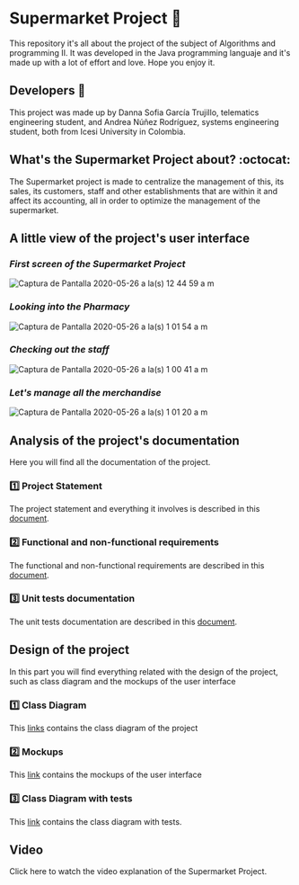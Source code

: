 # Supermarket Project :convenience_store:
This repository it's all about the project of the subject of Algorithms and programming II. It was developed in the Java programming languaje and it's made up with a lot of effort and love. Hope you enjoy it.

## Developers :two_women_holding_hands:
This project was made up by Danna Sofia García Trujillo, telematics engineering student, and Andrea Núñez Rodríguez, systems engineering student, both from Icesi University in Colombia.

## What's the Supermarket Project about? :octocat:
The Supermarket project is made to centralize the management of this, its sales, its customers, staff and other establishments that are within it and affect its accounting, all in order to optimize the management of the supermarket.

## A little view of the project's user interface

### ***First screen of the Supermarket Project***
![Captura de Pantalla 2020-05-26 a la(s) 12 44 59 a  m](https://user-images.githubusercontent.com/47890681/82864545-6018df00-9eea-11ea-8b76-1cd024788701.png)

### ***Looking into the Pharmacy***
![Captura de Pantalla 2020-05-26 a la(s) 1 01 54 a  m](https://user-images.githubusercontent.com/47890681/82865594-b8e97700-9eec-11ea-9c06-65063a289fac.png)

### ***Checking out the staff***
![Captura de Pantalla 2020-05-26 a la(s) 1 00 41 a  m](https://user-images.githubusercontent.com/47890681/82865659-d9193600-9eec-11ea-91f0-453f6f499e0a.png)

### ***Let's manage all the merchandise***
![Captura de Pantalla 2020-05-26 a la(s) 1 01 20 a  m](https://user-images.githubusercontent.com/47890681/82867392-68741880-9ef0-11ea-93d7-a54d3b9c4e7f.png)

## **Analysis of the project's documentation**
Here you will find all the documentation of the project.

### :one: Project Statement
The project statement and everything it involves is described in this [document](https://github.com/Dannasofiagarcia/ProyectoSupermercado/blob/master/docs/EnunciadoProyecto.pdf).

### :two: Functional and non-functional requirements
The functional and non-functional requirements are described in this [document](https://github.com/Dannasofiagarcia/ProyectoSupermercado/blob/master/docs/RequerimientosFuncionalesYNoFuncionales.pdf).

### :three: Unit tests documentation
The unit tests documentation are described in this [document](https://github.com/Dannasofiagarcia/ProyectoSupermercado/blob/master/docs/PruebasUnitarias.pdf).

## Design of the project
In this part you will find everything related with the design of the project, such as class diagram and the mockups of the user interface

### :one: Class Diagram
This [links](https://github.com/Dannasofiagarcia/ProyectoSupermercado/blob/master/docs/Diagrama%20de%20clases.pdf) contains the class diagram of the project 
### :two: Mockups
This [link](https://github.com/Dannasofiagarcia/ProyectoSupermercado/tree/master/docs/Wireframe%20proyecto) contains the mockups of the user interface
### :three: Class Diagram with tests
This [link](https://github.com/Dannasofiagarcia/ProyectoSupermercado/blob/master/docs/Diagrama%20test.pdf) contains the class diagram with tests.

## Video 
Click here to watch the video explanation of the Supermarket Project.
